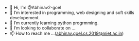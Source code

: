 - 👋 Hi, I’m @Abhinav2-goel
- 👀 I’m interested in programming, web designing and soft skills developement. 
- 🌱 I’m currently learning python progrmming.
- 💞️ I’m looking to collaborate on ...
- 📫 How to reach me ...(abhinav.goel.cs.2019@miet.ac.in)

<!---
Abhinav2-goel/Abhinav2-goel is a ✨ special ✨ repository because its `README.md` (this file) appears on your GitHub profile.
You can click the Preview link to take a look at your changes.
--->
